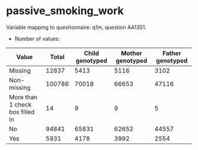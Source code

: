 # passive_smoking_work
Variable mapping to questionnaire: q1m, question AA1351.
- Number of values:

| Value | Total | Child genotyped | Mother genotyped | Father genotyped |
| ----- | ----- | --------------- | ---------------- | ---------------- |
| Missing | 12837 | 5413 | 5116 | 3102 |
| Non-missing | 100786 | 70018 | 66653 | 47116 |
| More than 1 check box filled in | 14 | 9 | 9 |5 |
| No | 94841 | 65831 | 62652 |44557 |
| Yes | 5931 | 4178 | 3992 |2554 |




